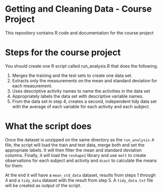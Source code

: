 # Getting and Cleaning Data - Course Project
This repository contains R code and documentation for the course project

# Steps for the course project
You should create one R script called run_analysis.R that does the following.

1. Merges the training and the test sets to create one data set.
2. Extracts only the measurements on the mean and standard deviation for each measurement.
3. Uses descriptive activity names to name the activities in the data set
4. Appropriately labels the data set with descriptive variable names.
5. From the data set in step 4, creates a second, independent tidy data set with the average of each variable for each activity and each subject.

# What the script does
Once the dataset is unzipped on the same directory as the `run_analysis.R` file, the script will load the train and test data, merge both and set the appropriate labels. It will then filter the mean and standard deviation columns. Finally, it will load the `reshape2` library and use `melt` to create observations for each subject and activity and `dcast` to calculate the means for them.

At the end it will have a `mean_std_data` dataset, results from steps 1 through 4 and a `tidy_data` dataset with the result from step 5.
A `tidy_data.txt` file will be created as output of the script.